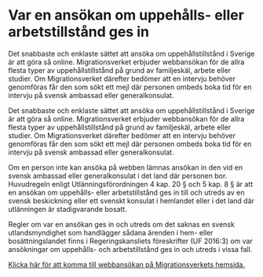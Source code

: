 # Var en ansökan om uppehålls- eller arbetstillstånd ges in

Det snabbaste och enklaste sättet att ansöka om uppehållstillstånd i Sverige är att göra så online. Migrationsverket erbjuder webbansökan för de allra flesta typer av uppehållstillstånd på grund av familjeskäl, arbete eller studier. Om Migrationsverket därefter bedömer att en intervju behöver genomföras får den som sökt ett mejl där personen ombeds boka tid för en intervju på svensk ambassad eller generalkonsulat.

Det snabbaste och enklaste sättet att ansöka om uppehållstillstånd i Sverige är att göra så online. Migrationsverket erbjuder webbansökan för de allra flesta typer av uppehållstillstånd på grund av familjeskäl, arbete eller studier. Om Migrationsverket därefter bedömer att en intervju behöver genomföras får den som sökt ett mejl där personen ombeds boka tid för en intervju på svensk ambassad eller generalkonsulat.

Om en person inte kan ansöka på webben lämnas ansökan in den vid en svensk ambassad eller generalkonsulat i det land där personen bor. Huvudregeln enligt Utlänningsförordningen 4 kap. 20 § och 5 kap. 8 § är att en ansökan om uppehålls- eller arbetstillstånd ges in till och utreds av en svensk beskickning eller ett svenskt konsulat i hemlandet eller i det land där utlänningen är stadigvarande bosatt.

Regler om var en ansökan ges in och utreds om det saknas en svensk utlandsmyndighet som handlägger sådana ärenden i hem- eller bosättningslandet finns i Regeringskansliets föreskrifter (UF 2016:3) om var ansökningar om uppehålls- och arbetstillstånd ges in och utreds i vissa fall.

[Klicka här för att komma till webbansökan på Migrationsverkets hemsida.](https://www.migrationsverket.se/Privatpersoner/Flytta-till-nagon-i-Sverige/Gor-en-webbansokan.html)
